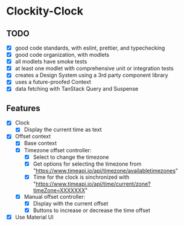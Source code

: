 # Clockity-Clock

## TODO

- [x] good code standards, with eslint, prettier, and typechecking
- [x] good code organization, with modlets
- [x] all modlets have smoke tests
- [x] at least one modlet with comprehensive unit or integration tests
- [x] creates a Design System using a 3rd party component library
- [x] uses a future-proofed Context
- [x] data fetching with TanStack Query and Suspense

## Features

- [x] Clock
  - [x] Display the current time as text
- [x] Offset context
  - [x] Base context
  - [x] Timezone offset controller:
    - [x] Select to change the timezone
    - [x] Get options for selecting the timezone from "https://www.timeapi.io/api/timezone/availabletimezones"
    - [x] Time for the clock is sinchronized with "https://www.timeapi.io/api/time/current/zone?timeZone=XXXXXXX"
  - [x] Manual offset controller:
    - [x] Display with the current offset
    - [x] Buttons to increase or decrease the time offset
- [x] Use Material UI

